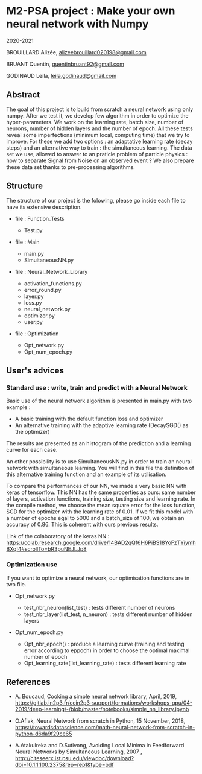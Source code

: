 # M2-PSA project : Make your own neural network with Numpy
2020-2021

BROUILLARD Alizée, alizeebrouillard020198@gmail.com

BRUANT Quentin, quentinbruant92@gmail.com

GODINAUD Leila, leila.godinaud@gmail.com


## Abstract

The goal of this project is to build from scratch a neural network using only numpy.
After we test it, we develop few algorithm in order to optimize the hyper-parameters.
We work on the learning rate, batch size, number of neurons, number of hidden layers and the number of epoch.
All these tests reveal some imperfections (minimum local, computing time) that we try to improve.
For these we add two options : an adaptative learning rate (decay steps) and an alternative way to train :
the simultaneous learning.
The data set we use, allowed to answer to an praticle problem of particle physics :
how to separate Signal from Noise on an observed event ?
We also prepare these data set thanks to pre-processing algorithms.

## Structure

The structure of our project is the folowing, please go inside each file to have its extensive description.

- file : Function_Tests
    - Test.py

- file : Main
    - main.py
    - SimultaneousNN.py

- file : Neural_Network_Library
    - activation_functions.py
    - error_round.py
    - layer.py
    - loss.py
    - neural_network.py
    - optimizer.py
    - user.py

- file : Optimization
    - Opt_network.py
    - Opt_num_epoch.py



## User's advices

### Standard use : write, train and predict with a Neural Network

Basic use of the neural network algorithm is presented in main.py with two example :
- A basic training with the default function loss and optimizer
- An alternative training with the adaptive learning rate (DecaySGD() as the optimizer)

The results are presented as an histogram of the prediction and a learning curve for each case.


An other possibility is to use SimultaneousNN.py in order to train an neural network with simultaneous learning.
You will find in this file the definition of this alternative training function and an example of its utilisation.

To compare the performances of our NN, we made a very basic NN with keras of tensorflow. This NN has the same 
properties as ours: same number of layers, activation functions, training size, testing size and learning rate. 
In the compile method, we choose the mean square error for the loss function, SGD for the optimizer with the
learning rate of 0.01. If we fit this model with a number of epochs egal to 5000 and a batch\_size of 100,
we obtain an accuracy of 0.86. This is coherent with ours previous results.

Link of the colaboratory of the keras NN : 
https://colab.research.google.com/drive/14BAD2qQf6H6PiBS18YoFzTYiymhBXqI4#scrollTo=bR3puNEJLJp8

### Optimization use

If you want to optimize a neural network, our optimisation functions are in two file.

- Opt_network.py
    - test_nbr_neuron(list_test) : tests different number of neurons
    - test_nbr_layer(list_test, n_neuron) : tests different number of hidden layers

- Opt_num_epoch.py
    - Opt_nbr_epoch() : produce a learning curve (training and testing error according to eppoch) in order to choose the optimal maximal number of epoch
    - Opt_learning_rate(list_learning_rate) : tests different learning rate


## References

- A. Boucaud, Cooking a simple neural network library, April, 2019, https://gitlab.in2p3.fr/ccin2p3-support/formations/workshops-gpu/04-2019/deep-learning/-/blob/master/notebooks/simple_nn_library.ipynb
 
- O.Aflak, Neural Network from scratch in Python, 15 November, 2018, https://towardsdatascience.com/math-neural-network-from-scratch-in-python-d6da9f29ce65

- A.Atakulreka and D.Sutivong, Avoiding Local Minima in Feedforward Neural Networks by Simultaneous Learning, 2007 , http://citeseerx.ist.psu.edu/viewdoc/download?doi=10.1.1.100.2375&rep=rep1&type=pdf














